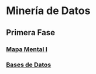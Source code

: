 # Minería de Datos

## Primera Fase
### [Mapa Mental I](MapaMental_1_1816658.pdf)
### [Bases de Datos](https://github.com/LeslieSosa/Mineria-de-Datos-003/blob/main/Ej1_BasesDatos_Equipo_2.pdf)
